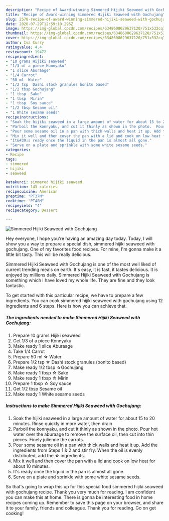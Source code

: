 ```yaml
---
description: "Recipe of Award-winning Simmered Hijiki Seaweed with Gochujang"
title: "Recipe of Award-winning Simmered Hijiki Seaweed with Gochujang"
slug: 2578-recipe-of-award-winning-simmered-hijiki-seaweed-with-gochujang
date: 2020-07-29T12:59:10.295Z
image: https://img-global.cpcdn.com/recipes/6348608629637120/751x532cq70/simmered-hijiki-seaweed-with-gochujang-recipe-main-photo.jpg
thumbnail: https://img-global.cpcdn.com/recipes/6348608629637120/751x532cq70/simmered-hijiki-seaweed-with-gochujang-recipe-main-photo.jpg
cover: https://img-global.cpcdn.com/recipes/6348608629637120/751x532cq70/simmered-hijiki-seaweed-with-gochujang-recipe-main-photo.jpg
author: Iva Curry
ratingvalue: 4.4
reviewcount: 19472
recipeingredient:
- "10 grams Hijiki seaweed"
- "1/3 of a piece Konnyaku"
- "1 slice Aburaage"
- "1/4 Carrot"
- "50 ml  Water"
- "1/2 tsp  Dashi stock granules bonito based"
- "1/2 tbsp Gochujang"
- "1 tbsp  Sake"
- "1 tbsp  Mirin"
- "1 tbsp  Soy sauce"
- "1/2 tbsp Sesame oil"
- "1 White sesame seeds"
recipeinstructions:
- "Soak the hijiki seaweed in a large amount of water for about 15 to 20 minutes. Rinse quickly in more water, then drain"
- "Parboil the konnyaku, and cut it thinly as shown in the photo.  Pour hot water over the aburaage to remove the surface oil,  then cut into thin pieces.  Finely julienne the carrots."
- "Pour some sesame oil in a pan with thick walls and heat it up. Add the ingredients from Steps 1 &amp; 2 and stir fry. When the oil is evenly distributed, add the ☆ ingredients."
- "Mix it well and then cover the pan with a lid and cook on low heat for about 10 minutes."
- "It&#39;s ready once the liquid in the pan is almost all gone."
- "Serve on a plate and sprinkle with some white sesame seeds."
categories:
- Recipe
tags:
- simmered
- hijiki
- seaweed

katakunci: simmered hijiki seaweed 
nutrition: 143 calories
recipecuisine: American
preptime: "PT37M"
cooktime: "PT48M"
recipeyield: "4"
recipecategory: Dessert

---
```



![Simmered Hijiki Seaweed with Gochujang](https://img-global.cpcdn.com/recipes/6348608629637120/751x532cq70/simmered-hijiki-seaweed-with-gochujang-recipe-main-photo.jpg)

Hey everyone, I hope you're having an amazing day today. Today, I will show you a way to prepare a special dish, simmered hijiki seaweed with gochujang. One of my favorites food recipes. For mine, I'm gonna make it a little bit tasty. This will be really delicious.



Simmered Hijiki Seaweed with Gochujang is one of the most well liked of current trending meals on earth. It's easy, it is fast, it tastes delicious. It is enjoyed by millions daily. Simmered Hijiki Seaweed with Gochujang is something which I have loved my whole life. They are fine and they look fantastic.


To get started with this particular recipe, we have to prepare a few ingredients. You can cook simmered hijiki seaweed with gochujang using 12 ingredients and 6 steps. Here is how you can achieve that.

<!--inarticleads1-->

##### The ingredients needed to make Simmered Hijiki Seaweed with Gochujang:

1. Prepare 10 grams Hijiki seaweed
1. Get 1/3 of a piece Konnyaku
1. Make ready 1 slice Aburaage
1. Take 1/4 Carrot
1. Prepare 50 ml ☆ Water
1. Prepare 1/2 tsp ☆ Dashi stock granules (bonito based)
1. Make ready 1/2 tbsp ☆Gochujang
1. Make ready 1 tbsp ☆ Sake
1. Make ready 1 tbsp ☆ Mirin
1. Prepare 1 tbsp ☆ Soy sauce
1. Get 1/2 tbsp Sesame oil
1. Make ready 1 White sesame seeds




<!--inarticleads2-->

##### Instructions to make Simmered Hijiki Seaweed with Gochujang:

1. Soak the hijiki seaweed in a large amount of water for about 15 to 20 minutes. Rinse quickly in more water, then drain
1. Parboil the konnyaku, and cut it thinly as shown in the photo.  Pour hot water over the aburaage to remove the surface oil,  then cut into thin pieces.  Finely julienne the carrots.
1. Pour some sesame oil in a pan with thick walls and heat it up. Add the ingredients from Steps 1 &amp; 2 and stir fry. When the oil is evenly distributed, add the ☆ ingredients.
1. Mix it well and then cover the pan with a lid and cook on low heat for about 10 minutes.
1. It&#39;s ready once the liquid in the pan is almost all gone.
1. Serve on a plate and sprinkle with some white sesame seeds.




So that's going to wrap this up for this special food simmered hijiki seaweed with gochujang recipe. Thank you very much for reading. I am confident you can make this at home. There is gonna be interesting food in home recipes coming up. Remember to save this page on your browser, and share it to your family, friends and colleague. Thank you for reading. Go on get cooking!
